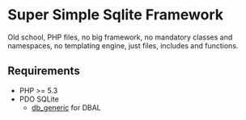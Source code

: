 Super Simple Sqlite Framework
====

Old school, PHP files, no big framework, no mandatory classes and
namespaces, no templating engine, just files, includes and functions.


Requirements
----

* PHP >= 5.3
* PDO SQLite
  * [db_generic](https://github.com/rudiedirkx/db_generic) for DBAL
